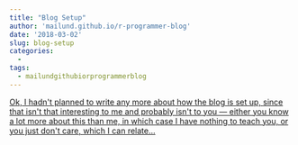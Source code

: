```yaml
---
title: "Blog Setup"
author: 'mailund.github.io/r-programmer-blog'
date: '2018-03-02'
slug: blog-setup
categories:
  - 
tags:
  - mailundgithubiorprogrammerblog
---
```


[Ok, I hadn't planned to write any more about how the blog is set up, since that isn't that interesting to me and probably isn't to you — either you know a lot more about this than me, in which case I have nothing to teach you, or you just don't care, which I can relate...<click to read more>](https://mailund.github.io/r-programmer-blog/2018/03/02/blog-setup/)

